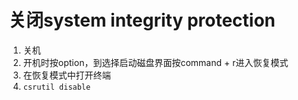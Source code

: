 # 关闭system integrity protection

1. 关机
2. 开机时按option，到选择启动磁盘界面按command + r进入恢复模式
3. 在恢复模式中打开终端
4. `csrutil disable`

